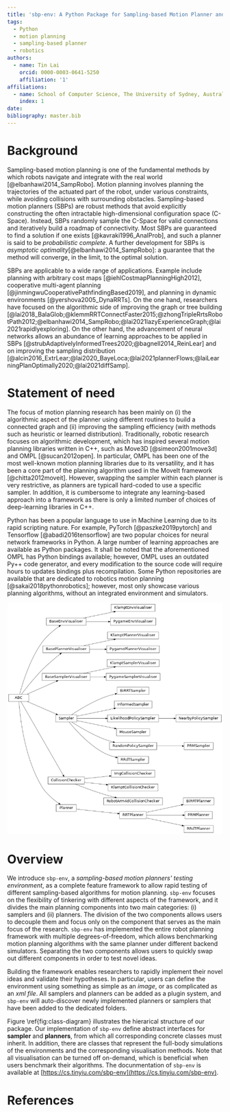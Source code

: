 ```yaml
---
title: 'sbp-env: A Python Package for Sampling-based Motion Planner and Samplers'
tags:
  - Python
  - motion planning
  - sampling-based planner
  - robotics
authors:
  - name: Tin Lai
    orcid: 0000-0003-0641-5250
    affiliation: '1'
affiliations:
  - name: School of Computer Science, The University of Sydney, Australia
    index: 1
date:
bibliography: master.bib
---
```


# Background

Sampling-based motion planning is one of the fundamental methods by which robots navigate and integrate with the real world [@elbanhawi2014_SampRobo].
Motion planning involves planning the trajectories of the actuated part of the robot, under various constraints, while avoiding collisions with surrounding obstacles.
Sampling-based motion planners (SBPs) are robust methods that avoid explicitly constructing the often intractable high-dimensional configuration space (C-Space).
Instead, SBPs randomly sample the C-Space for valid connections and iteratively build a roadmap of connectivity.
Most SBPs are guaranteed to find a solution if one exists [@kavraki1996_AnalProb], and such a planner is said to be _probabilistic complete_.
A further development for SBPs is _asymptotic optimality_[@elbanhawi2014_SampRobo]: a guarantee that the method will converge, in the limit, to the optimal solution.

SBPs are applicable to a wide range of applications.
Example include planning with arbitrary cost maps [@iehlCostmapPlanningHigh2012], cooperative multi-agent planning [@jinmingwuCooperativePathfindingBased2019], and planning in dynamic environments [@yershova2005_DynaRRTs].
On the one hand, researchers have focused on the algorithmic side of improving the graph or tree building [@lai2018_BalaGlob;@klemmRRTConnectFaster2015;@zhongTripleRrtsRobotPath2012;@elbanhawi2014_SampRobo;@lai2021lazyExperienceGraph;@lai2021rapidlyexploring].
On the other hand, the advancement of neural networks allows an abundance of learning approaches to be applied in SBPs [@strubAdaptivelyInformedTrees2020;@bagnell2014_ReinLear] and on improving the sampling distribution [@alcin2016_ExtrLear;@lai2020_BayeLoca;@lai2021plannerFlows;@laiLearningPlanOptimally2020;@lai2021diffSamp].


# Statement of need

The focus of motion planning research has been mainly on (i) the algorithmic aspect of the planner using different routines to build a connected graph and (ii) improving the sampling efficiency (with methods such as heuristic or learned distribution). Traditionally, robotic research focuses on algorithmic development, which has inspired several motion planning libraries written in C++, such as Move3D [@simeon2001move3d] and OMPL [@sucan2012open]. In particular, OMPL has been one of the most well-known motion planning libraries due to its versatility, and it has been a core part of the planning algorithm used in the MoveIt framework [@chitta2012moveit]. However, swapping the sampler within each planner is very restrictive, as planners are typicall hard-coded to use a specific sampler. In addition, it is cumbersome to integrate any learning-based approach into a framework as there is only a limited number of choices of deep-learning libraries in C++.

Python has been a popular language to use in Machine Learning due to its rapid scripting nature. For example, PyTorch [@paszke2019pytorch] and Tensorflow [@abadi2016tensorflow] are two popular choices for neural network frameworks in Python. A large number of learning approaches are available as Python packages. It shall be noted that the aforementioned OMPL has Python bindings available; however, OMPL uses an outdated Py++ code generator, and every modification to the source code will require hours to updates bindings plus recompilation.
Some Python repositories are available that are dedicated to robotics motion planning [@sakai2018pythonrobotics]; however, most only showcase various planning algorithms, without an integrated environment and simulators.

![Implementation details on the class hierarchy structure of `sbp-env`.\label{fig:class-diagram}](class_diagram.png)

# Overview

We introduce `sbp-env`, a _sampling-based motion planners' testing environment_, as a complete feature framework to allow rapid testing of different sampling-based algorithms for motion planning.
`sbp-env` focuses on the flexibility of tinkering with different aspects of the framework, and it divides the main planning components into two main categories: (i) samplers and (ii) planners.
The division of the two components allows users to decouple them and focus only on the component that serves as the main focus of the research.
`sbp-env` has implemented the entire robot planning framework with multiple degrees-of-freedom, which allows benchmarking motion planning algorithms with the same planner under different backend simulators.
Separating the two components allows users to quickly swap out different components in order to test novel ideas.

Building the framework enables researchers to rapidly implement their novel ideas and validate their hypotheses.
In particular, users can define the environment using something as simple as an _image_, or as complicated as an _xml file_.
All samplers and planners can be added as a plugin system, and `sbp-env` will auto-discover newly implemented planners or samplers that have been added to the dedicated folders.

Figure \ref{fig:class-diagram} illustrates the hierarical structure of our package.
Our implementation of `sbp-env` define abstract interfaces for **sampler** and **planners**, from which all corresponding concrete classes must inherit.
In addition, there are classes that represent the full-body simulations of the environments and the corresponding visualisation methods.
Note that all visualisation can be turned off on-demand, which is beneficial when users benchmark their algorithms.
The docunmentation of `sbp-env` is available at [https://cs.tinyiu.com/sbp-env](https://cs.tinyiu.com/sbp-env).


# References
